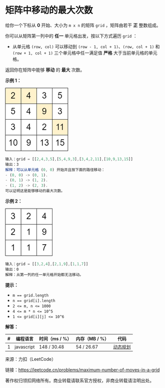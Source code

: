 # 矩阵中移动的最大次数

给你一个下标从 **0** 开始、大小为 `m x n` 的矩阵 `grid` ，矩阵由若干 **正** 整数组成。

你可以从矩阵第一列中的 **任一** 单元格出发，按以下方式遍历 `grid` ：

- 从单元格 `(row, col)` 可以移动到 `(row - 1, col + 1)`、`(row, col + 1)` 和 `(row + 1, col + 1)` 三个单元格中任一满足值 **严格** 大于当前单元格的单元格。

返回你在矩阵中能够 **移动** 的 **最大** 次数。

**示例 1：**

![示例1](eg1.png)

``` javascript
输入：grid = [[2,4,3,5],[5,4,9,3],[3,4,2,11],[10,9,13,15]]
输出：3
解释：可以从单元格 (0, 0) 开始并且按下面的路径移动：
- (0, 0) -> (0, 1).
- (0, 1) -> (1, 2).
- (1, 2) -> (2, 3).
可以证明这是能够移动的最大次数。
```

**示例 2：**

![示例2](eg2.png)

``` javascript
输入：grid = [[3,2,4],[2,1,9],[1,1,7]]
输出：0
解释：从第一列的任一单元格开始都无法移动。
``` 

**提示：**

- `m == grid.length`
- `n == grid[i].length`
- `2 <= m, n <= 1000`
- `4 <= m * n <= 10^5`
- `1 <= grid[i][j] <= 10^6`

**解答：**

**#**|**编程语言**|**时间（ms / %）**|**内存（MB / %）**|**代码**
--|--|--|--|--
1|javascript|148 / 30.48|54 / 26.67|[动态规划](./javascript/ac_v1.js)

来源：力扣（LeetCode）

链接：https://leetcode.cn/problems/maximum-number-of-moves-in-a-grid

著作权归领扣网络所有。商业转载请联系官方授权，非商业转载请注明出处。
